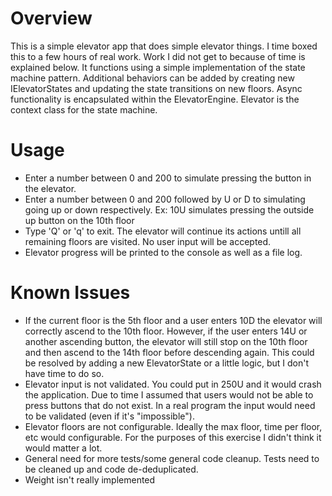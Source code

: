 # Overview
This is a simple elevator app that does simple elevator things. I time boxed this to a few hours of real work. Work I did not get to because of time is explained below.
It functions using a simple implementation of the state machine pattern. Additional behaviors can be added by creating new IElevatorStates and updating the state transitions on new floors.
Async functionality is encapsulated within the ElevatorEngine. Elevator is the context class for the state machine.

#  Usage

- Enter a number between 0 and 200 to simulate pressing the button in the elevator.
- Enter a number between 0 and 200 followed by U or D to simulating going up or down respectively. Ex: 10U simulates pressing the outside up button on the 10th floor
- Type 'Q' or 'q' to exit. The elevator will continue its actions untill all remaining floors are visited. No user input will be accepted.
- Elevator progress will be printed to the console as well as a file log.

# Known Issues
- If the current floor is the 5th floor and a user enters 10D the elevator will correctly ascend to the 10th floor. However, if the user enters 14U or another ascending button, the elevator will still stop on the 10th floor and then ascend to the 14th floor before descending again. This could be resolved by adding a new ElevatorState or a little logic, but I don't have time to do so.
- Elevator input is not validated. You could put in 250U and it would crash the application. Due to time I assumed that users would not be able to press buttons that do not exist. In a real program the input would need to be validated (even if it's "impossible").
- Elevator floors are not configurable. Ideally the max floor, time per floor, etc would configurable. For the purposes of this exercise I didn't think it would matter a lot.
- General need for more tests/some general code cleanup. Tests need to be cleaned up and code de-deduplicated.
- Weight isn't really implemented